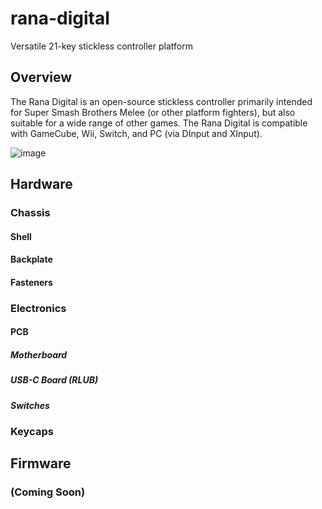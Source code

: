# rana-digital
Versatile 21-key stickless controller platform

## Overview

The Rana Digital is an open-source stickless controller primarily intended for Super Smash Brothers Melee (or other platform fighters), but also suitable for a wide range of other games.  The Rana Digital is compatible with GameCube, Wii, Switch, and PC (via DInput and XInput).  

![image](https://user-images.githubusercontent.com/95242582/200199077-9dda4490-ee79-46d5-b45f-55e830ee64f4.png)

## Hardware

### Chassis

#### Shell

#### Backplate

#### Fasteners

### Electronics

#### PCB

##### Motherboard

##### USB-C Board (RLUB)

##### Switches

### Keycaps


## Firmware

### (Coming Soon)


